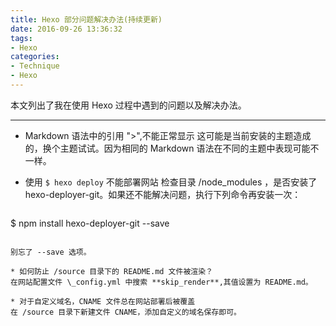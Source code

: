 ```yaml
---
title: Hexo 部分问题解决办法(持续更新)
date: 2016-09-26 13:36:32
tags:
- Hexo
categories:
- Technique
- Hexo
---
```

本文列出了我在使用 Hexo 过程中遇到的问题以及解决办法。

<!--more-->

---

* Markdown 语法中的引用 ">",不能正常显示
  这可能是当前安装的主题造成的，换个主题试试。因为相同的 Markdown 语法在不同的主题中表现可能不一样。

* 使用 `$ hexo deploy` 不能部署网站
  检查目录 /node_modules ，是否安装了 hexo-deployer-git。如果还不能解决问题，执行下列命令再安装一次：

  ```terminal
 $ npm install hexo-deployer-git --save
  ```

  别忘了 --save 选项。

* 如何防止 /source 目录下的 README.md 文件被渲染？
  在网站配置文件 \_config.yml 中搜索 **skip_render**,其值设置为 README.md。

* 对于自定义域名，CNAME 文件总在网站部署后被覆盖
  在 /source 目录下新建文件 CNAME，添加自定义的域名保存即可。
